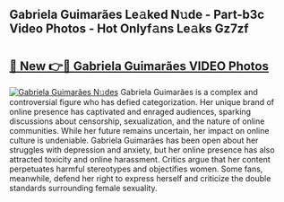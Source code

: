 ## Gabriela Guimarães Le𝚊ked N𝚞de - Part-b3c Video Photos - Hot Onlyf𝚊ns Le𝚊ks Gz7zf

# <h2><a href="http://ac52277.deff.icu/?id=Gabriela+Guimar%c3%a3es">🔗 New 👉🔴 Gabriela Guimarães VIDEO Photos</a></h2>

[![Gabriela Guimarães N𝚞des](https://i.imgur.com/rIISA9y.gif)](http://ac52277.deff.icu/?id=Gabriela+Guimar%c3%a3es)
Gabriela Guimarães is a complex and controversial figure who has defied categorization. Her unique brand of online presence has captivated and enraged audiences, sparking discussions about censorship, sexualization, and the nature of online communities. While her future remains uncertain, her impact on online culture is undeniable. Gabriela Guimarães has been open about her struggles with depression and anxiety, but her online presence has also attracted toxicity and online harassment. Critics argue that her content perpetuates harmful stereotypes and objectifies women. Some fans, meanwhile, defend her right to express herself and criticize the double standards surrounding female sexuality.
